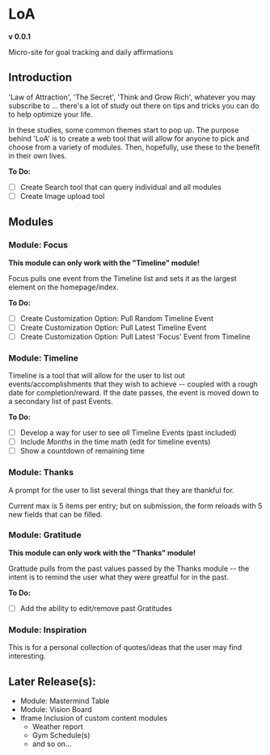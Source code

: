 # LoA
**v 0.0.1**

Micro-site for goal tracking and daily affirmations

## Introduction

'Law of Attraction', 'The Secret', 'Think and Grow Rich', whatever you may subscribe to ... there's a lot of study out there on tips and tricks you can do to help optimize your life.

In these studies, some common themes start to pop up.
The purpose behind 'LoA' is to create a web tool that will allow for anyone to pick and choose from a variety of modules. Then, hopefully, use these to the benefit in their own lives.

**To Do:**
- [ ] Create Search tool that can query individual and all modules
- [ ] Create Image upload tool

## Modules
### Module: Focus

**This module can only work with the "__Timeline__" module!**

Focus pulls one event from the Timeline list and sets it as the largest element on the homepage/index.

**To Do:**
- [ ] Create Customization Option: Pull Random Timeline Event
- [ ] Create Customization Option: Pull Latest Timeline Event
- [ ] Create Customization Option: Pull Latest 'Focus' Event from Timeline

### Module: Timeline
Timeline is a tool that will allow for the user to list out events/accomplishments that they wish to achieve -- coupled with a rough date for completion/reward. If the date passes, the event is moved down to a secondary list of past Events.

**To Do:**
- [ ] Develop a way for user to see _all_ Timeline Events (past included)
- [ ] Include _Months_ in the time math (edit for timeline events)
- [ ] Show a countdown of remaining time

### Module: Thanks
A prompt for the user to list several things that they are thankful for.

Current max is 5 items per entry; but on submission, the form reloads with 5 new fields that can be filled.

### Module: Gratitude

**This module can only work with the "__Thanks__" module!**

Grattude pulls from the past values passed by the Thanks module -- the intent is to remind the user what they were greatful for in the past.

**To Do:**
- [ ] Add the ability to edit/remove past Gratitudes

### Module: Inspiration

This is for a personal collection of quotes/ideas that the user may find interesting.

## Later Release(s):
* Module: Mastermind Table
* Module: Vision Board
* Iframe Inclusion of custom content modules
	* Weather report
	* Gym Schedule(s)
	* and so on...